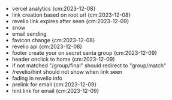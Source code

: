 - vercel analytics {cm:2023-12-08}
- link creation based on root url {cm:2023-12-08}
- revelio link expires after seen {cm:2023-12-09}
- snow
- email sending
- favicon change {cm:2023-12-08}
- revelio api {cm:2023-12-08}
- footer create your on secret santa group {cm:2023-12-09}
- header onclick to home {cm:2023-12-09}
- if not matched "/group/final" should redirect to "group/match"
- /revelio/hint should not show when link seen
- fading in revelio info
- prelink for email {cm:2023-12-09}
- hint link for email {cm:2023-12-09}
